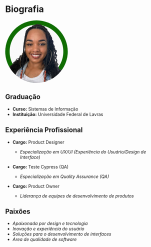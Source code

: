 # Biografia

<img src="https://github.com/jamillydanielle/minhabio-gcc259/blob/main/utils/1681174905055.jpg" alt="Avatar" width="200" height="200" style="border-radius: 100%;">

## Graduação
- **Curso:** Sistemas de Informação
- **Instituição:** Universidade Federal de Lavras

## Experiência Profissional
- **Cargo:** Product Designer
  - *Especialização em UX/UI (Experiência do Usuário/Design de Interface)*

- **Cargo:** Teste Cypress (QA)
  - *Especialização em Quality Assurance (QA)*

- **Cargo:** Product Owner
  - *Liderança de equipes de desenvolvimento de produtos*

## Paixões
- *Apaixonada por design e tecnologia*
- *Inovação e experiência do usuário*
- *Soluções para o desenvolvimento de interfaces*
- *Area de qualidade de software*
